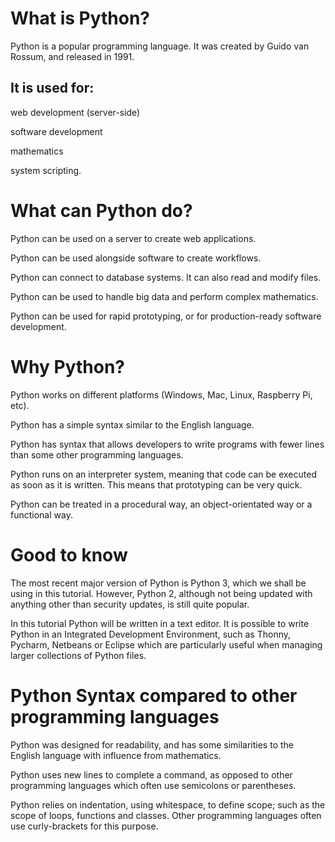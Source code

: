 # What is Python?

Python is a popular programming language. It was created by Guido van Rossum, and released in 1991.

## It is used for:

web development (server-side)

software development

mathematics

system scripting.

# What can Python do?

Python can be used on a server to create web applications.

Python can be used alongside software to create workflows.

Python can connect to database systems. It can also read and modify files.

Python can be used to handle big data and perform complex mathematics.

Python can be used for rapid prototyping, or for production-ready software development.

# Why Python?

Python works on different platforms (Windows, Mac, Linux, Raspberry Pi, etc).

Python has a simple syntax similar to the English language.

Python has syntax that allows developers to write programs with fewer lines than some other programming languages.

Python runs on an interpreter system, meaning that code can be executed as soon as it is written. This means that prototyping can be very quick.

Python can be treated in a procedural way, an object-orientated way or a functional way.

# Good to know

The most recent major version of Python is Python 3, which we shall be using in this tutorial. However, Python 2, although not being updated with anything other than security updates, is still quite popular.

In this tutorial Python will be written in a text editor. It is possible to write Python in an Integrated Development Environment, such as Thonny, Pycharm, Netbeans or Eclipse which are particularly useful when managing larger collections of Python files.

# Python Syntax compared to other programming languages

Python was designed for readability, and has some similarities to the English language with influence from mathematics.

Python uses new lines to complete a command, as opposed to other programming languages which often use semicolons or parentheses.

Python relies on indentation, using whitespace, to define scope; such as the scope of loops, functions and classes. Other programming languages often use curly-brackets for this purpose.
